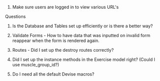 1. Make sure users are logged in to view various URL's



Questions

1. Is the Database and Tables set up efficiently or is there a better way?

2. Validate Forms - How to have data that was inputted on invalid form reappear when the form is rendered again.

3. Routes - Did I set up the destroy routes correctly?

4. Did I set up the instance methods in the Exercise model right? (Could I use muscle_group_id?)

5. Do I need all the default Devise macros?
